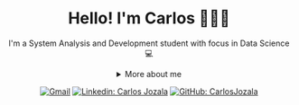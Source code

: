 <h1 align="center">Hello! I'm Carlos 👩🏻‍💻</h1>

<div align="center">
  
I'm a System Analysis and Development student with focus in Data Science :computer:

<details>
  <summary> More about me</summary>
<div align="left">
 
``` js
const Carlos = {
    personal: {
        fullName: 'Carlos Jozala',
        birthDate: '2001-08-25',
        interests: ['games', 'language learning', 'travelling'],
    },
    technical: {
        technologies: {
            Data Analysis: {
                Python: ['Pandas', 'Matplotlib', 'Numpy', 'Seaborn', 'Sklearn', 'Statsmodels'],
                SQL: ['SELECT', 'UPDATE', 'CREATE', 'EXECUTE', 'DDL', 'DML'],
                JavaScript
            },
            Data Visualization: {
                Power BI: ['DAX', 'M'],
                Excel: ['Dashboards', 'Data Manipulation', 'Advanced Formulas', 'VBA'],
                Looker: ['Dashboards', 'Data Cleaning'],
            },
            Cloud: ['Google Cloud Plataform', 'Azure'],
        },
    }
}
```
  </div>
</details>

[![Gmail](https://img.shields.io/twitter/url?label=email&logo=gmail&style=social&url=http%3A%2F%2Fmailto%3Adujozala@gmail.com)](mailto:dujozala@gmail.com)
[![Linkedin: Carlos Jozala](https://img.shields.io/badge/-CarlosJozala-blue?style=flat-square&logo=Linkedin&logoColor=white&link=https://www.linkedin.com/in/stephanynusch/)](https://www.linkedin.com/in/carlosjozala/)
[![GitHub: CarlosJozala](https://img.shields.io/github/followers/CarlosJozala?label=follow&style=social)](https://github.com/CarlosJozala)
</div>

